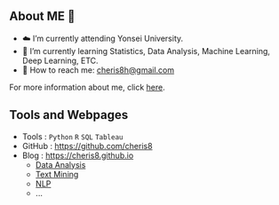 <!--
**cheris8/cheris8** is a ✨ _special_ ✨ repository because its `README.md` (this file) appears on your GitHub profile.

Here are some ideas to get you started:

- 🔭 I’m currently working on ...
- 🌱 I’m currently learning ...
- 👯 I’m looking to collaborate on ...
- 🤔 I’m looking for help with ...
- 💬 Ask me about ...
- 📫 How to reach me: ...
- 😄 Pronouns: ...
- ⚡ Fun fact: ...
-->

## About ME 🤍

- ☁️ I’m currently attending Yonsei University.
- 📃 I’m currently learning Statistics, Data Analysis, Machine Learning, Deep Learning, ETC.
- 📩 How to reach me: cheris8h@gmail.com

For more information about me, click [here](https://github.com/cheris8/Resume/blob/master/Resume/README.md).

## Tools and Webpages

- Tools : `Python` `R` `SQL` `Tableau`
- GitHub : <https://github.com/cheris8>
- Blog : <https://cheris8.github.io>
  - [Data Analysis](https://cheris8.github.io/categories/#data-analysis)
  - [Text Mining](https://cheris8.github.io/categories/#text-mining)
  - [NLP](https://cheris8.github.io/categories/#natural-language-processing)
  - ...
